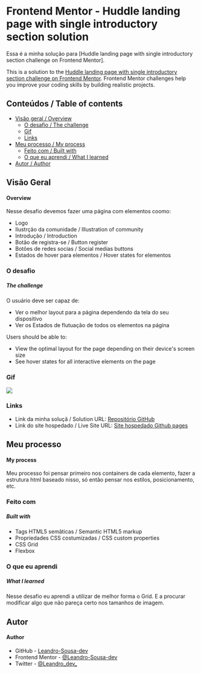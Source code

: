 # Frontend Mentor - Huddle landing page with single introductory section solution

Essa é a minha solução para [Huddle landing page with single introductory section challenge on Frontend Mentor].

This is a solution to the [Huddle landing page with single introductory section challenge on Frontend Mentor](https://www.frontendmentor.io/challenges/huddle-landing-page-with-a-single-introductory-section-B_2Wvxgi0). Frontend Mentor challenges help you improve your coding skills by building realistic projects. 

## Conteúdos / Table of contents

- [Visão geral / Overview](#overview)
  - [O desafio / The challenge](#the-challenge)
  - [Gif](#gif)
  - [Links](#links)
- [Meu processo / My process](#my-process)
  - [Feito com / Built with](#built-with)
  - [O que eu aprendi / What I learned](#what-i-learned)
- [Autor / Author](#author)

## Visão Geral

#### Overview

Nesse desafio devemos fazer uma página com elementos coomo:
- Logo
- Ilustrção da comunidade / Illustration of community
- Introdução / Introduction
- Botão de registra-se / Button register
- Botões de redes socias / Social medias buttons
- Estados de hover para elementos / Hover states for elementos

### O desafio 

##### The challenge

O usuário deve ser capaz de:

- Ver o melhor layout para a página dependendo da tela do seu dispositivo
- Ver os Estados de flutuação de todos os elementos na página

Users should be able to:

- View the optimal layout for the page depending on their device's screen size
- See hover states for all interactive elements on the page

### Gif

![](./src/images/Quest-html-css-gif.gif)

### Links

- Link da minha soluçã / Solution URL: [Repositório GitHub](https://github.com/Leandro-Sousa-dev/Huddle-landing-page)
- Link do site hospedado / Live Site URL: [Site hospedado Github pages](https://leandro-sousa-dev.github.io/Huddle-landing-page/)

## Meu processo

#### My process

Meu processo foi pensar primeiro nos containers de cada elemento, fazer a estrutura html baseado nisso, só então pensar nos estilos, posicionamento, etc.

### Feito com

##### Built with

- Tags HTML5 semâticas / Semantic HTML5 markup
- Propriedades CSS costumizadas / CSS custom properties
- CSS Grid
- Flexbox

### O que eu aprendi

##### What I learned

Nesse desafio eu aprendi a utilizar de melhor forma o Grid. E a procurar modificar algo que não pareça certo nos tamanhos de imagem.

## Autor

#### Author

- GitHub - [Leandro-Sousa-dev](https://github.com/Leandro-Sousa-dev)
- Frontend Mentor - [@Leandro-Sousa-dev](https://www.frontendmentor.io/profile/Leandro-Sousa-dev)
- Twitter - [@Leandro_dev_](https://twitter.com/Leandro_dev_)

